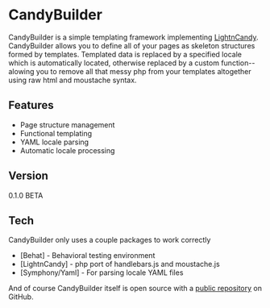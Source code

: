 # CandyBuilder

CandyBuilder is a simple templating framework implementing [LightnCandy](https://github.com/zordius/lightncandy). CandyBuilder allows you to define all of your pages as skeleton structures formed by templates. Templated data is replaced by a specified locale which is automatically located, otherwise replaced by a custom function--alowing you to remove all that messy php from your templates altogether using raw html and moustache syntax.

## Features
- Page structure management
- Functional templating
- YAML locale parsing
- Automatic locale processing

## Version
0.1.0 BETA

## Tech

CandyBuilder only uses a couple packages to work correctly

* [Behat] - Behavioral testing environment
* [LightnCandy] - php port of handlebars.js and moustache.js
* [Symphony/Yaml] - For parsing locale YAML files

And of course CandyBuilder itself is open source with a [public repository](https://github.com/warent/candybuilder) on GitHub.